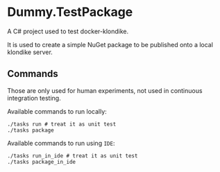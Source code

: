 # Dummy.TestPackage

A C# project used to test docker-klondike.

It is used to create a simple NuGet package to be published onto a local klondike server.

## Commands
Those are only used for human experiments, not used in continuous integration testing.

Available commands to run locally:
```
./tasks run # treat it as unit test
./tasks package
```

Available commands to run using `IDE`:
```
./tasks run_in_ide # treat it as unit test
./tasks package_in_ide
```
